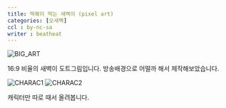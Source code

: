 ```yaml
---
title: 떡복이 먹는 새벽이 (pixel art)
categories: [오새벽]
ccl : by-nc-sa
writer : beatheat
---
```


![BIG_ART](https://cdn.discordapp.com/attachments/987651683687481394/1001421196224639016/oh_dawn_anix4.gif)

16:9 비율의 새벽이 도트그림입니다. 방송배경으로 어떨까 해서 제작해보았습니다.

![CHARAC1](https://cdn.discordapp.com/attachments/987651683687481394/1001421195557736478/discord.gif)
![CHARAC2](https://cdn.discordapp.com/attachments/987651683687481394/1001421195842961418/discord2.gif)  

캐릭터만 따로 때서 올려봅니다.